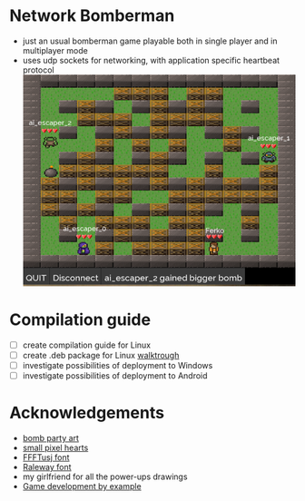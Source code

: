 # Network Bomberman
- just an usual bomberman game playable both in single player and in multiplayer mode
- uses udp sockets for networking, with application specific heartbeat protocol
![bombermanGame](media/bomberman.png)

# Compilation guide

- [ ] create compilation guide for Linux
- [ ] create .deb package for Linux [walktrough](https://www.internalpointers.com/post/build-binary-deb-package-practical-guide)
- [ ] investigate possibilities of deployment to Windows
- [ ] investigate possibilities of deployment to Android

# Acknowledgements
- [bomb party art](https://opengameart.org/content/bomb-party-the-complete-set)
- [small pixel hearts](https://opengameart.org/content/simple-small-pixel-hearts)
- [FFFTusj font](https://www.fontsquirrel.com/fonts/fff-tusj)
- [Raleway font](https://www.fontsquirrel.com/fonts/raleway)
- my girlfriend for all the power-ups drawings
- [Game development by example](https://www.packtpub.com/product/sfml-game-development-by-example/9781785287343)

